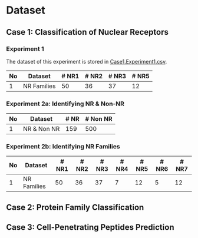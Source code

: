 # Dataset

## Case 1: Classification of Nuclear Receptors 

### Experiment 1
The dataset of this experiment is stored in [Case1.Experiment1.csv](https://github.com/rezafaisal/ProteinSequenceClassificationProject/blob/master/dataset/Case1.Experiment1.csv).

|   No    | Dataset     |  # NR1  |  # NR2  |  # NR3  |  # NR5 |
| ------- | ----------- | ------- | ------- | ------- | -------|
| 1       | NR Families | 50      | 36      | 37      | 12     |

### Experiment 2a: Identifying NR & Non-NR
|   No    | Dataset     |  # NR   |  # Non NR  |
| ------- | ----------- | ------- | ---------- |
| 1       | NR & Non NR | 159     | 500        |

### Experiment 2b: Identifying NR Families
|   No    | Dataset     |  # NR1  |  # NR2  |  # NR3  |  # NR4 |  # NR5 |  # NR6 |  # NR7 |
| ------- | ----------- | ------- | ------- | ------- | -------| -------| -------| -------|
| 1       | NR Families | 50      | 36      | 37      | 7      | 12     | 5      | 12     |

## Case 2: Protein Family Classification 

## Case 3: Cell-Penetrating Peptides Prediction  

